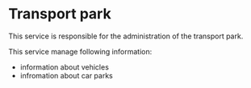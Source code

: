# Transport park

This service is responsible for the administration of the transport park. 

This service manage following information: 
- information about vehicles 
- infromation about car parks
